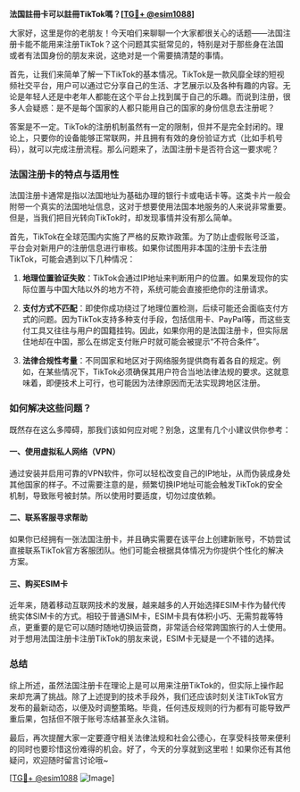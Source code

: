 **法国註冊卡可以註冊TikTok嗎？[[TG💪+ @esim1088](https://t.me/s/esim1088)]**

大家好，这里是你的老朋友！今天咱们来聊聊一个大家都很关心的话题——法国注册卡能不能用来注册TikTok？这个问题其实挺常见的，特别是对于那些身在法国或者有法国身份的朋友来说，这绝对是一个需要搞清楚的事情。

首先，让我们来简单了解一下TikTok的基本情况。TikTok是一款风靡全球的短视频社交平台，用户可以通过它分享自己的生活、才艺展示以及各种有趣的内容。无论是年轻人还是中老年人都能在这个平台上找到属于自己的乐趣。而说到注册，很多人会疑惑：是不是每个国家的人都只能用自己的国家的身份信息去注册呢？

答案是不一定。TikTok的注册机制虽然有一定的限制，但并不是完全封闭的。理论上，只要你的设备能够正常联网，并且拥有有效的身份验证方式（比如手机号码），就可以完成注册流程。那么问题来了，法国注册卡是否符合这一要求呢？

### 法国注册卡的特点与适用性

法国注册卡通常是指以法国地址为基础办理的银行卡或电话卡等。这类卡片一般会附带一个真实的法国地址信息，这对于想要使用法国本地服务的人来说非常重要。但是，当我们把目光转向TikTok时，却发现事情并没有那么简单。

首先，TikTok在全球范围内实施了严格的反欺诈政策。为了防止虚假账号泛滥，平台会对新用户的注册信息进行审核。如果你试图用非本国的注册卡去注册TikTok，可能会遇到以下几种情况：

1. **地理位置验证失败**：TikTok会通过IP地址来判断用户的位置。如果发现你的实际位置与中国大陆以外的地方不符，系统可能会直接拒绝你的注册请求。
   
2. **支付方式不匹配**：即使你成功绕过了地理位置检测，后续可能还会面临支付方式的问题。因为TikTok支持多种支付手段，包括信用卡、PayPal等，而这些支付工具又往往与用户的国籍挂钩。因此，如果你用的是法国注册卡，但实际居住地却在中国，那么在绑定支付账户时就可能会被提示“不符合条件”。

3. **法律合规性考量**：不同国家和地区对于网络服务提供商有着各自的规定。例如，在某些情况下，TikTok必须确保其用户符合当地法律法规的要求。这就意味着，即便技术上可行，也可能因为法律原因而无法实现跨地区注册。

### 如何解决这些问题？

既然存在这么多障碍，那我们该如何应对呢？别急，这里有几个小建议供你参考：

#### 一、使用虚拟私人网络（VPN）
通过安装并启用可靠的VPN软件，你可以轻松改变自己的IP地址，从而伪装成身处其他国家的样子。不过需要注意的是，频繁切换IP地址可能会触发TikTok的安全机制，导致账号被封禁。所以使用时要适度，切勿过度依赖。

#### 二、联系客服寻求帮助
如果你已经拥有一张法国注册卡，并且确实需要在该平台上创建新账号，不妨尝试直接联系TikTok官方客服团队。他们可能会根据具体情况为你提供个性化的解决方案。

#### 三、购买ESIM卡
近年来，随着移动互联网技术的发展，越来越多的人开始选择ESIM卡作为替代传统实体SIM卡的方式。相较于普通SIM卡，ESIM卡具有体积小巧、无需剪裁等特点，更重要的是它可以随时随地切换运营商，非常适合经常跨国旅行的人士使用。对于想用法国注册卡注册TikTok的朋友来说，ESIM卡无疑是一个不错的选择。

### 总结

综上所述，虽然法国注册卡在理论上是可以用来注册TikTok的，但实际上操作起来却充满了挑战。除了上述提到的技术手段外，我们还应该时刻关注TikTok官方发布的最新动态，以便及时调整策略。毕竟，任何违反规则的行为都有可能导致严重后果，包括但不限于账号冻结甚至永久注销。

最后，再次提醒大家一定要遵守相关法律法规和社会公德心，在享受科技带来便利的同时也要珍惜这份难得的机会。好了，今天的分享就到这里啦！如果你还有其他疑问，欢迎随时留言讨论哦~

[[TG💪+ @esim1088](https://t.me/s/esim1088) ![Image](https://i.postimg.cc/4NQfJmqS/Snipaste-2025-05-13-00-14-12.png)]